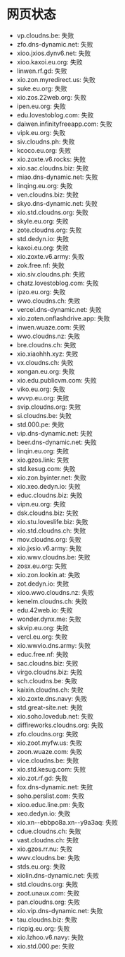# 网页状态
- vp.cloudns.be: 失败
- zfo.dns-dynamic.net: 失败
- xioo.jxios.dynv6.net: 失败
- xioo.kaxoi.eu.org: 失败
- linwen.rf.gd: 失败
- xio.zon.myredirect.us: 失败
- suke.eu.org: 失败
- xio.zos.22web.org: 失败
- ipen.eu.org: 失败
- edu.lovestoblog.com: 失败
- daiwen.infinityfreeapp.com: 失败
- vipk.eu.org: 失败
- siv.cloudns.ph: 失败
- kcoco.eu.org: 失败
- xio.zoxte.v6.rocks: 失败
- xio.sac.cloudns.biz: 失败
- miao.dns-dynamic.net: 失败
- linqing.eu.org: 失败
- ven.cloudns.biz: 失败
- skyo.dns-dynamic.net: 失败
- xio.std.cloudns.org: 失败
- skyle.eu.org: 失败
- zote.cloudns.org: 失败
- std.dedyn.io: 失败
- kaxoi.eu.org: 失败
- xio.zoxte.v6.army: 失败
- zok.free.nf: 失败
- xio.siv.cloudns.ph: 失败
- chatz.lovestoblog.com: 失败
- ipzo.eu.org: 失败
- wwo.cloudns.ch: 失败
- vercel.dns-dynamic.net: 失败
- xio.zoten.onflashdrive.app: 失败
- inwen.wuaze.com: 失败
- wwo.cloudns.nz: 失败
- bre.cloudns.ch: 失败
- xio.xiaohhh.xyz: 失败
- vx.cloudns.ch: 失败
- xongan.eu.org: 失败
- xio.edu.publicvm.com: 失败
- viko.eu.org: 失败
- wvvp.eu.org: 失败
- svip.cloudns.org: 失败
- si.cloudns.be: 失败
- std.000.pe: 失败
- vip.dns-dynamic.net: 失败
- beer.dns-dynamic.net: 失败
- linqin.eu.org: 失败
- xio.gzos.link: 失败
- std.kesug.com: 失败
- xio.zon.byinter.net: 失败
- xio.xeo.dedyn.io: 失败
- educ.cloudns.biz: 失败
- vipn.eu.org: 失败
- dsk.cloudns.biz: 失败
- xio.stu.loveslife.biz: 失败
- xio.std.cloudns.ch: 失败
- mov.cloudns.org: 失败
- xio.jxsio.v6.army: 失败
- xio.wwv.cloudns.be: 失败
- zosx.eu.org: 失败
- xio.zon.lookin.at: 失败
- zot.dedyn.io: 失败
- xioo.wwo.cloudns.nz: 失败
- kenelm.cloudns.ch: 失败
- edu.42web.io: 失败
- wonder.dynx.me: 失败
- skvip.eu.org: 失败
- vercl.eu.org: 失败
- xio.wwvio.dns.army: 失败
- educ.free.nf: 失败
- sac.cloudns.biz: 失败
- virgo.cloudns.biz: 失败
- sch.cloudns.be: 失败
- kaixin.cloudns.ch: 失败
- xio.zoxte.dns.navy: 失败
- std.great-site.net: 失败
- xio.soho.lovedub.net: 失败
- diffireworks.cloudns.org: 失败
- zfo.cloudns.org: 失败
- xio.zoot.myfw.us: 失败
- zoon.wuaze.com: 失败
- vice.cloudns.be: 失败
- xio.std.kesug.com: 失败
- xio.zot.rf.gd: 失败
- fox.dns-dynamic.net: 失败
- soho.perslist.com: 失败
- xioo.educ.line.pm: 失败
- xeo.dedyn.io: 失败
- xio.xn--ebbpo8a.xn--y9a3aq: 失败
- cdue.cloudns.ch: 失败
- vast.cloudns.ch: 失败
- xio.gzos.rr.nu: 失败
- wwv.cloudns.be: 失败
- stds.eu.org: 失败
- xiolin.dns-dynamic.net: 失败
- std.cloudns.org: 失败
- zoot.unaux.com: 失败
- pan.cloudns.org: 失败
- xio.vip.dns-dynamic.net: 失败
- tau.cloudns.biz: 失败
- ricpig.eu.org: 失败
- xio.lzhoo.v6.navy: 失败
- xio.std.000.pe: 失败
